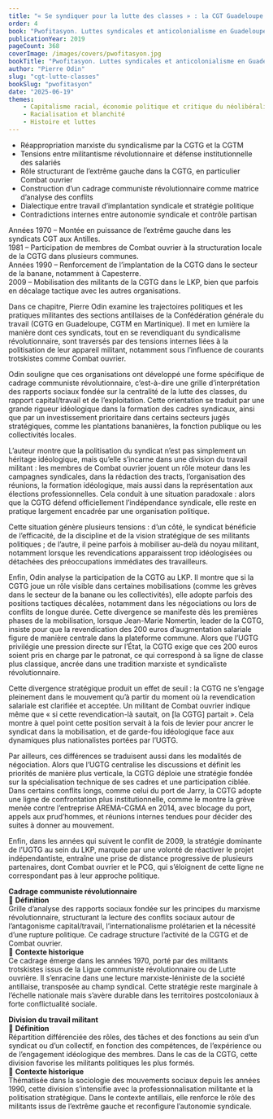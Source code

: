 ```yaml
---
title: "« Se syndiquer pour la lutte des classes » : la CGT Guadeloupe et la CGT Martinique"
order: 4
book: "Pwofitasyon. Luttes syndicales et anticolonialisme en Guadeloupe et en Martinique"
publicationYear: 2019
pageCount: 368
coverImage: /images/covers/pwofitasyon.jpg
bookTitle: "Pwofitasyon. Luttes syndicales et anticolonialisme en Guadeloupe et en Martinique"
author: "Pierre Odin"
slug: "cgt-lutte-classes"
bookSlug: "pwofitasyon"
date: "2025-06-19"
themes:
    - Capitalisme racial, économie politique et critique du néolibéralisme
    - Racialisation et blanchité
    - Histoire et luttes
---
```


<!--themes:start-->
- Réappropriation marxiste du syndicalisme par la CGTG et la CGTM  
- Tensions entre militantisme révolutionnaire et défense institutionnelle des salariés  
- Rôle structurant de l’extrême gauche dans la CGTG, en particulier Combat ouvrier  
- Construction d’un cadrage communiste révolutionnaire comme matrice d’analyse des conflits  
- Dialectique entre travail d’implantation syndicale et stratégie politique  
- Contradictions internes entre autonomie syndicale et contrôle partisan  
<!--themes:end-->

<!--summary:start-->
Années 1970 – Montée en puissance de l’extrême gauche dans les syndicats CGT aux Antilles.  
1981 – Participation de membres de Combat ouvrier à la structuration locale de la CGTG dans plusieurs communes.  
Années 1990 – Renforcement de l’implantation de la CGTG dans le secteur de la banane, notamment à Capesterre.  
2009 – Mobilisation des militants de la CGTG dans le LKP, bien que parfois en décalage tactique avec les autres organisations.

Dans ce chapitre, Pierre Odin examine les trajectoires politiques et les pratiques militantes des sections antillaises de la Confédération générale du travail (CGTG en Guadeloupe, CGTM en Martinique). Il met en lumière la manière dont ces syndicats, tout en se revendiquant du syndicalisme révolutionnaire, sont traversés par des tensions internes liées à la politisation de leur appareil militant, notamment sous l’influence de courants trotskistes comme Combat ouvrier.

Odin souligne que ces organisations ont développé une forme spécifique de cadrage communiste révolutionnaire, c’est-à-dire une grille d’interprétation des rapports sociaux fondée sur la centralité de la lutte des classes, du rapport capital/travail et de l’exploitation. Cette orientation se traduit par une grande rigueur idéologique dans la formation des cadres syndicaux, ainsi que par un investissement prioritaire dans certains secteurs jugés stratégiques, comme les plantations bananières, la fonction publique ou les collectivités locales.

L’auteur montre que la politisation du syndicat n’est pas simplement un héritage idéologique, mais qu’elle s’incarne dans une division du travail militant : les membres de Combat ouvrier jouent un rôle moteur dans les campagnes syndicales, dans la rédaction des tracts, l’organisation des réunions, la formation idéologique, mais aussi dans la représentation aux élections professionnelles. Cela conduit à une situation paradoxale : alors que la CGTG défend officiellement l’indépendance syndicale, elle reste en pratique largement encadrée par une organisation politique.

Cette situation génère plusieurs tensions : d’un côté, le syndicat bénéficie de l’efficacité, de la discipline et de la vision stratégique de ses militants politiques ; de l’autre, il peine parfois à mobiliser au-delà du noyau militant, notamment lorsque les revendications apparaissent trop idéologisées ou détachées des préoccupations immédiates des travailleurs.

Enfin, Odin analyse la participation de la CGTG au LKP. Il montre que si la CGTG joue un rôle visible dans certaines mobilisations (comme les grèves dans le secteur de la banane ou les collectivités), elle adopte parfois des positions tactiques décalées, notamment dans les négociations ou lors de conflits de longue durée. Cette divergence se manifeste dès les premières phases de la mobilisation, lorsque Jean-Marie Nomertin, leader de la CGTG, insiste pour que la revendication des 200 euros d’augmentation salariale figure de manière centrale dans la plateforme commune. Alors que l’UGTG privilégie une pression directe sur l’État, la CGTG exige que ces 200 euros soient pris en charge par le patronat, ce qui correspond à sa ligne de classe plus classique, ancrée dans une tradition marxiste et syndicaliste révolutionnaire.

Cette divergence stratégique produit un effet de seuil : la CGTG ne s’engage pleinement dans le mouvement qu’à partir du moment où la revendication salariale est clarifiée et acceptée. Un militant de Combat ouvrier indique même que « si cette revendication-là sautait, on [la CGTG] partait ». Cela montre à quel point cette position servait à la fois de levier pour ancrer le syndicat dans la mobilisation, et de garde-fou idéologique face aux dynamiques plus nationalistes portées par l’UGTG.

Par ailleurs, ces différences se traduisent aussi dans les modalités de négociation. Alors que l’UGTG centralise les discussions et définit les priorités de manière plus verticale, la CGTG déploie une stratégie fondée sur la spécialisation technique de ses cadres et une participation ciblée. Dans certains conflits longs, comme celui du port de Jarry, la CGTG adopte une ligne de confrontation plus institutionnelle, comme le montre la grève menée contre l’entreprise AREMA-CGMA en 2014, avec blocage du port, appels aux prud’hommes, et réunions internes tendues pour décider des suites à donner au mouvement.

Enfin, dans les années qui suivent le conflit de 2009, la stratégie dominante de l’UGTG au sein du LKP, marquée par une volonté de réactiver le projet indépendantiste, entraîne une prise de distance progressive de plusieurs partenaires, dont Combat ouvrier et le PCG, qui s’éloignent de cette ligne ne correspondant pas à leur approche politique.
<!--summary:end-->

<!--concepts:start-->
**Cadrage communiste révolutionnaire**  
🔹 **Définition**  
Grille d’analyse des rapports sociaux fondée sur les principes du marxisme révolutionnaire, structurant la lecture des conflits sociaux autour de l’antagonisme capital/travail, l’internationalisme prolétarien et la nécessité d’une rupture politique. Ce cadrage structure l’activité de la CGTG et de Combat ouvrier.  
🔹 **Contexte historique**  
Ce cadrage émerge dans les années 1970, porté par des militants trotskistes issus de la Ligue communiste révolutionnaire ou de Lutte ouvrière. Il s’enracine dans une lecture marxiste-léniniste de la société antillaise, transposée au champ syndical. Cette stratégie reste marginale à l’échelle nationale mais s’avère durable dans les territoires postcoloniaux à forte conflictualité sociale.

**Division du travail militant**  
🔹 **Définition**  
Répartition différenciée des rôles, des tâches et des fonctions au sein d’un syndicat ou d’un collectif, en fonction des compétences, de l’expérience ou de l’engagement idéologique des membres. Dans le cas de la CGTG, cette division favorise les militants politiques les plus formés.  
🔹 **Contexte historique**  
Thématisée dans la sociologie des mouvements sociaux depuis les années 1990, cette division s’intensifie avec la professionnalisation militante et la politisation stratégique. Dans le contexte antillais, elle renforce le rôle des militants issus de l’extrême gauche et reconfigure l’autonomie syndicale.
<!--concepts:end-->
